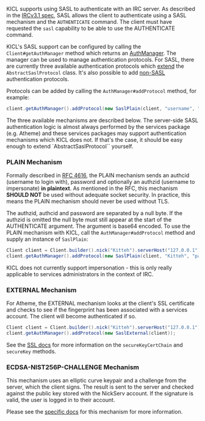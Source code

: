 KICL supports using SASL to authenticate with an IRC server. As described in the
[IRCv3.1 spec](http://ircv3.net/specs/extensions/sasl-3.1.html), SASL allows the client to authenticate using a SASL
mechanism and the `AUTHENTICATE` command. The client must have requested the `sasl` capability to be able to use the
AUTHENTICATE command.

KICL's SASL support can be configured by calling the `Client#getAuthManager` method which returns an
[AuthManager](http://kittehorg.github.io/KittehIRCClientLib/org/kitteh/irc/client/library/auth/AuthManager.html). The
manager can be used to manage authentication protocols. For SASL, there are currently three available authentication
protocols which [extend](http://kittehorg.github.io/KittehIRCClientLib/org/kitteh/irc/client/library/auth/protocol/class-use/AbstractSaslProtocol.html)
the `AbstractSaslProtocol` class. It's also possible to add [non-SASL](alt_auth.md) authentication protocols.

Protocols can be added by calling the `AuthManager#addProtocol` method, for example:

```java
client.getAuthManager().addProtocol(new SaslPlain(client, "username", "password"))
```

The three available mechanisms are described below. The server-side SASL authentication logic is almost always performed
by the services package (e.g. Atheme) and these services packages may support authentication mechanisms which KICL does
not. If that's the case, it should be easy enough to extend `AbstractSaslProtocol`` yourself.

### PLAIN Mechanism

Formally described in [RFC 4616](https://tools.ietf.org/html/rfc4616), the PLAIN mechanism sends an authcid (username
to login with), password and optionally an authzid (username to impersonate) **in plaintext**. As mentioned in the RFC,
this mechanism **SHOULD NOT** be used without adequate socket security. In practice, this means the PLAIN mechanism
should never be used without TLS.

The authzid, authcid and password are separated by a null byte. If the authzid is omitted the null byte must still
appear at the start of the AUTHENTICATE argument. The argument is base64 encoded. To use the PLAIN mechanism with KICL,
call the `AuthManager#addProtocol` method and supply an instance of `SaslPlain`:

```java
Client client = Client.builder().nick("Kitteh").serverHost("127.0.0.1").build();
client.getAuthManager().addProtocol(new SaslPlain(client, "Kitteh", "password"));
```

KICL does not currently support impersonation - this is only really applicable to services administrators in the context
of IRC.

### EXTERNAL Mechanism

For Atheme, the EXTERNAL mechanism looks at the client's SSL certificate and checks to see if the fingerprint has been
associated with a services account. The client will become authenticated if so.

```java
Client client = Client.builder().nick("Kitteh").serverHost("127.0.0.1").secureKeyCertChain(certFile).secureKey(keyFile).build();
client.getAuthManager().addProtocol(new SaslExternal(client));
```

See the [SSL docs](ssl.md) for more information on the `secureKeyCertChain` and `secureKey` methods.

### ECDSA-NIST256P-CHALLENGE Mechanism

This mechanism uses an elliptic curve keypair and a challenge from the server, which the client signs. The result is
sent to the server and checked against the public key stored with the NickServ account. If the signature is valid, the
user is logged in to their account.

Please see the [specific docs](ecdsa.md) for this mechanism for more information.

